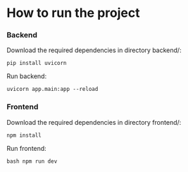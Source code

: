 # How to run the project

### Backend
Download the required dependencies in directory backend/:
```
pip install uvicorn
```
Run backend:
```
uvicorn app.main:app --reload
```

### Frontend
Download the required dependencies in directory frontend/:
```
npm install 
```
Run frontend:
```
bash npm run dev
```